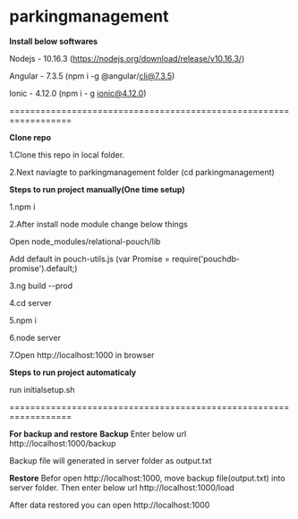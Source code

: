 # parkingmanagement

**Install below softwares**

Nodejs - 10.16.3 (https://nodejs.org/download/release/v10.16.3/)

Angular - 7.3.5 (npm i -g @angular/cli@7.3.5)

Ionic - 4.12.0 (npm i - g ionic@4.12.0)

==================================================================

**Clone repo**

1.Clone this repo in local folder.

2.Next naviagte to parkingmanagement folder (cd parkingmanagement)

**Steps to run project manually(One time setup)**

1.npm i

2.After install node module change below things

Open node_modules/relational-pouch/lib

Add default in pouch-utils.js (var Promise = require('pouchdb-promise').default;)

3.ng build --prod

4.cd server

5.npm i

6.node server

7.Open http://localhost:1000 in browser

**Steps to run project automaticaly**

run initialsetup.sh

==================================================================

**For backup and restore**
**Backup**
Enter below url
http://localhost:1000/backup

Backup file will generated in server folder as output.txt

**Restore**
Befor open http://localhost:1000, move backup file(output.txt) into server folder. Then enter below url
http://localhost:1000/load

After data restored you can open http://localhost:1000


